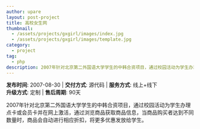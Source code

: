 ```yaml
---
author: upare
layout: post-project
title: 高校女生网
thumbnail:
  - /assets/projects/gxgirl/images/index.jpg
  - /assets/projects/gxgirl/images/template.jpg
category:
  - project
tag:
  - php
description: 2007年针对北京第二外国语大学学生的中韩合资项目，通过校园活动为学生办理点卡或会员卡并在网上激活，通过浏览商品获取商品信息，当商品购买者达到不同数量时，商品会自动进行相应折扣，将更多优惠发放给学生。
---
```

**发布时间**: 2007-08-30 | **交付方式**: 源代码 | **服务方式**: 线上+线下  
**升级方式**: 定制 | **售后周期**: 90天

 2007年针对北京第二外国语大学学生的中韩合资项目，通过校园活动为学生办理点卡或会员卡并在网上激活，通过浏览商品获取商品信息，当商品购买者达到不同数量时，商品会自动进行相应折扣，将更多优惠发放给学生。
